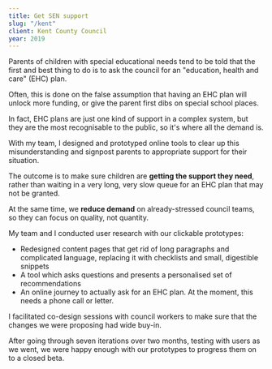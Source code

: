 ```yaml
---
title: Get SEN support
slug: "/kent"
client: Kent County Council
year: 2019
---
```


Parents of children with special educational needs tend to be told that the first and best thing to do is to ask the council for an "education, health and care" (EHC) plan.

Often, this is done on the false assumption that having an EHC plan will unlock more funding, or give the parent first dibs on special school places.

In fact, EHC plans are just one kind of support in a complex system, but they are the most recognisable to the public, so it's where all the demand is.

With my team, I designed and prototyped online tools to clear up this misunderstanding and signpost parents to appropriate support for their situation.

The outcome is to make sure children are **getting the support they need**, rather than waiting in a very long, very slow queue for an EHC plan that may not be granted.

At the same time, we **reduce demand** on already-stressed council teams, so they can focus on quality, not quantity.

My team and I conducted user research with our clickable prototypes:

- Redesigned content pages that get rid of long paragraphs and complicated language, replacing it with checklists and small, digestible snippets
- A tool which asks questions and presents a personalised set of recommendations
- An online journey to actually ask for an EHC plan. At the moment, this needs a phone call or letter.

I facilitated co-design sessions with council workers to make sure that the changes we were proposing had wide buy-in.

After going through seven iterations over two months, testing with users as we went, we were happy enough with our prototypes to progress them on to a closed beta.